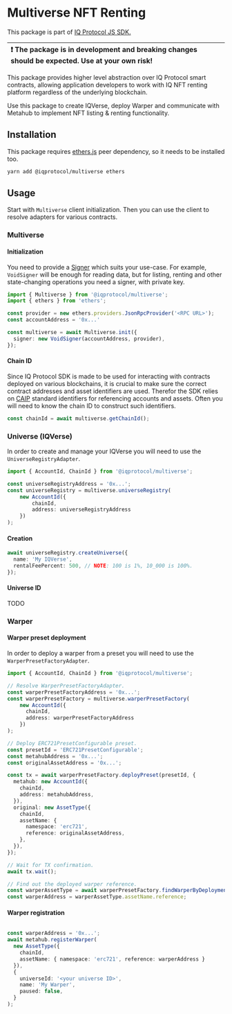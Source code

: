 # Multiverse NFT Renting
This package is part of [IQ Protocol JS SDK.](https://github.com/iqlabsorg/iq-sdk-js)

| :exclamation: The package is in development and breaking changes should be expected. Use at your own risk!  |
|:------------------------------------------------------------------------------------------------------------|

This package provides higher level abstraction over IQ Protocol smart contracts, allowing application developers to 
work with IQ NFT renting platform regardless of the underlying blockchain.

Use this package to create IQVerse, deploy Warper and communicate with Metahub to implement NFT listing & renting 
functionality.

## Installation  
This package requires [ethers.js](https://github.com/ethers-io/ethers.js) peer dependency, so it needs to be installed too.
```bash
yarn add @iqprotocol/multiverse ethers
```

## Usage

Start with `Multiverse` client initialization. Then you can use the client to resolve adapters for various 
contracts.

### Multiverse

#### Initialization
You need to provide a [Signer](https://docs.ethers.io/v5/api/signer/#Signer) which suits your use-case. For example, 
`VoidSigner` will be enough for reading data, but for listing, renting and other state-changing operations you need a 
signer, with private key.

```ts
import { Multiverse } from '@iqprotocol/multiverse';
import { ethers } from 'ethers';

const provider = new ethers.providers.JsonRpcProvider('<RPC URL>');
const accountAddress = '0x...'

const multiverse = await Multiverse.init({
  signer: new VoidSigner(accountAddress, provider),
});

```

#### Chain ID
Since IQ Protocol SDK is made to be used for interacting with contracts deployed on various blockchains,
it is crucial to make sure the correct contract addresses and asset identifiers are used. Therefor the SDK relies on
[CAIP](https://www.npmjs.com/package/caip) standard identifiers for referencing accounts and assets. 
Often you will need to know the chain ID to construct such identifiers.

```ts
const chainId = await multiverse.getChainId();
```



### Universe (IQVerse)

In order to create and manage your IQVerse you will need to use the `UniverseRegistryAdapter`.
```ts
import { AccountId, ChainId } from '@iqprotocol/multiverse'; 

const universeRegistryAddress = '0x...';
const universeRegistry = multiverse.universeRegistry(
    new AccountId({
        chainId,
        address: universeRegistryAddress 
    })
);
```


#### Creation

```ts
await universeRegistry.createUniverse({
  name: 'My IQVerse',
  rentalFeePercent: 500, // NOTE: 100 is 1%, 10_000 is 100%.
});
```

#### Universe ID
TODO

### Warper

#### Warper preset deployment

In order to deploy a warper from a preset you will need to use the `WarperPresetFactoryAdapter`.
```ts
import { AccountId, ChainId } from '@iqprotocol/multiverse'; 

// Resolve WarperPresetFactoryAdapter.
const warperPresetFactoryAddress = '0x...';
const warperPresetFactory = multiverse.warperPresetFactory(
    new AccountId({ 
      chainId,
      address: warperPresetFactoryAddress
    })
);

// Deploy ERC721PresetConfigurable preset.
const presetId = 'ERC721PresetConfigurable';
const metahubAddress = '0x...';
const originalAssetAddress = '0x...';

const tx = await warperPresetFactory.deployPreset(presetId, {
  metahub: new AccountId({
    chainId,
    address: metahubAddress,
  }),
  original: new AssetType({
    chainId,
    assetName: {
      namespace: 'erc721',
      reference: originalAssetAddress,
    },
  }),
});

// Wait for TX confirmation.
await tx.wait();

// Find out the deployed warper reference.
const warperAssetType = await warperPresetFactory.findWarperByDeploymentTransaction(tx); 
const warperAddress = warperAssetType.assetName.reference;

```

#### Warper registration 
```ts

const warperAddress = '0x...';
await metahub.registerWarper(
  new AssetType({
    chainId,
    assetName: { namespace: 'erc721', reference: warperAddress }
  }),
  {
    universeId: '<your universe ID>',
    name: 'My Warper',
    paused: false,
  }
);
```

